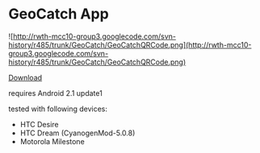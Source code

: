 # GeoCatch App #

![http://rwth-mcc10-group3.googlecode.com/svn-history/r485/trunk/GeoCatch/GeoCatchQRCode.png](http://rwth-mcc10-group3.googlecode.com/svn-history/r485/trunk/GeoCatch/GeoCatchQRCode.png)

[Download](http://rwth-mcc10-group3.googlecode.com/files/GeoCatchApp.apk)

requires Android 2.1 update1

tested with following devices:
  * HTC Desire
  * HTC Dream (CyanogenMod-5.0.8)
  * Motorola Milestone
